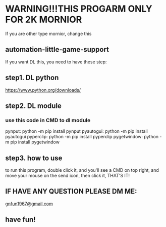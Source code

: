 # WARNING!!!THIS PROGARM ONLY FOR 2K MORNIOR
If you are other type mornior, change this
## automation-little-game-support
If you want DL this, you need to have these step:
## step1. DL python
https://www.python.org/downloads/
## step2. DL module 
### use this code in CMD to dl module
pynput:
python -m pip install pynput
pyautogui:
python -m pip install pyautogui
pyperclip:
python -m pip install pyperclip
pygetwindow:
python -m pip install pygetwindow
## step3. how to use
to run this program, double click it, and you'll see a CMD on top right,
and move your mouse on the send icon, then click it, THAT'S IT!
## IF HAVE ANY QUESTION PLEASE DM ME:
gnfun1967@gmail.com
## have fun!
